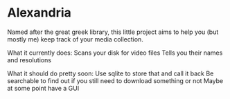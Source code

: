 # Alexandria

Named after the great greek library, this little project aims to help you (but mostly me) keep track of
your media collection.

What it currently does:
Scans your disk for video files
Tells you their names and resolutions

What it should do pretty soon:
Use sqlite to store that and call it back
Be searchable to find out if you still need to download something or not
Maybe at some point have a GUI
